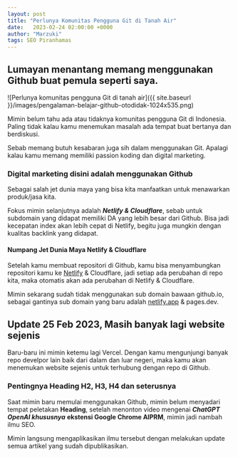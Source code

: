 ```yaml
---
layout: post
title: "Perlunya Komunitas Pengguna Git di Tanah Air"
date:   2023-02-24 02:00:00 +0000
author: "Marzuki"
tags: SEO Piranhamas
---
```

## Lumayan menantang memang menggunakan Github buat pemula seperti saya.

![Perlunya komunitas pengguna Git di tanah air]({{ site.baseurl }}/images/pengalaman-belajar-github-otodidak-1024x535.png)

Mimin belum tahu ada atau tidaknya komunitas pengguna Git di Indonesia. Paling tidak kalau kamu menemukan masalah ada tempat buat bertanya dan berdiskusi.

Sebab memang butuh kesabaran juga sih dalam menggunakan Git. Apalagi kalau kamu memang memiliki passion koding dan digital marketing.

### Digital marketing disini adalah menggunakan Github

Sebagai salah jet dunia maya yang bisa kita manfaatkan untuk menawarkan produk/jasa kita.

Fokus mimin selanjutnya adalah ***Netlify & Cloudflare***, sebab untuk subdomain yang didapat memiliki DA yang lebih besar dari Github. Bisa jadi kecepatan index akan lebih cepat di Netlify, begitu juga mungkin dengan kualitas backlink yang didapat.

#### Numpang Jet Dunia Maya Netlify & Cloudflare

Setelah kamu membuat repositori di Github, kamu bisa menyambungkan repositori kamu ke <a href="https://earnest-lamington-bc8440.netlify.app/" target="_blank">Netlify</a> & Cloudflare, jadi setiap ada perubahan di repo kita, maka otomatis akan ada perubahan di Netlify & Cloudflare.

Mimin sekarang sudah tidak menggunakan sub domain bawaan github.io, sebagai gantinya sub domain yang baru adalah <a href="https://earnest-lamington-bc8440.netlify.app/" target="_blank">netlify.app</a> & pages.dev.

## Update 25 Feb 2023, Masih banyak lagi website sejenis

Baru-baru ini mimin ketemu lagi Vercel. Dengan kamu mengunjungi banyak repo develpor lain baik dari dalam dan luar negeri, maka kamu akan menemukan website sejenis untuk terhubung dengan repo di Github.

### Pentingnya Heading H2, H3, H4 dan seterusnya

Saat mimin baru memulai menggunakan Github, mimin belum menyadari tempat peletakan **Heading**, setelah menonton video mengenai ***ChatGPT OpenAI khususnya*** **ekstensi Google Chrome AIPRM**, mimin jadi nambah ilmu SEO.

Mimin langsung mengaplikasikan ilmu tersebut dengan melakukan update semua artikel yang sudah dipublikasikan.